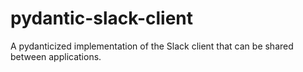 # pydantic-slack-client

A pydanticized implementation of the Slack client that can be shared between
applications.


## 
